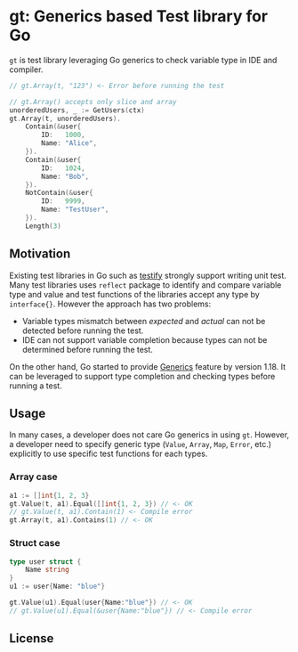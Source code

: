# gt: Generics based Test library for Go

`gt` is test library leveraging Go generics to check variable type in IDE and compiler.

```go
// gt.Array(t, "123") <- Error before running the test

// gt.Array() accepts only slice and array
unorderedUsers, _ := GetUsers(ctx)
gt.Array(t, unorderedUsers).
    Contain(&user{
        ID:   1000,
        Name: "Alice",
    }).
    Contain(&user{
        ID:   1024,
        Name: "Bob",
    }).
    NotContain(&user{
        ID:   9999,
        Name: "TestUser",
    }).
    Length(3)
```

## Motivation

Existing test libraries in Go such as [testify](https://github.com/stretchr/testify) strongly support writing unit test. Many test libraries uses `reflect` package to identify and compare variable type and value and test functions of the libraries accept any type by `interface{}`. However the approach has two problems:

- Variable types mismatch between _expected_ and _actual_ can not be detected before running the test.
- IDE can not support variable completion because types can not be determined before running the test.

On the other hand, Go started to provide [Generics](https://go.dev/doc/tutorial/generics) feature by version 1.18. It can be leveraged to support type completion and checking types before running a test.

## Usage

In many cases, a developer does not care Go generics in using `gt`. However, a developer need to specify generic type (`Value`, `Array`, `Map`, `Error`, etc.) explicitly to use specific test functions for each types.

### Array case
```go
a1 := []int{1, 2, 3}
gt.Value(t, a1).Equal([]int{1, 2, 3}) // <- OK
// gt.Value(t, a1).Contain(1) <- Compile error
gt.Array(t, a1).Contains(1) // <- OK
```

### Struct case
```go
type user struct {
    Name string
}
u1 := user{Name: "blue"}

gt.Value(u1).Equal(user{Name:"blue"}) // <- OK
// gt.Value(u1).Equal(&user{Name:"blue"}) // <- Compile error
```

## License

